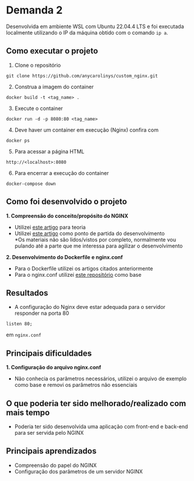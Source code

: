 # Demanda 2  

Desenvolvida em ambiente WSL com Ubuntu 22.04.4 LTS e foi executada localmente utilizando o IP da máquina obtido com o comando ```ip a```.  

## **Como executar o projeto**  

1. Clone o repositório
```
git clone https://github.com/anycarolinys/custom_nginx.git
```

2. Construa a imagem do container
```
docker build -t <tag_name> .
```

3. Execute o container 
```
docker run -d -p 8080:80 <tag_name>
```

4. Deve haver um container em execução (Nginx) confira com
```
docker ps
```

5. Para acessar a página HTML
```
http://<localhost>:8080
```

6. Para encerrar a execução do container  
```
docker-compose down
```

## **Como foi desenvolvido o projeto**  

**1. Compreensão do conceito/propósito do NGINX**
- Utilizei [este artigo](https://medium.com/@evmaperry/nginx-c450b5d2c07f) para teoria  
- Utilizei [este artigo](https://www.docker.com/blog/how-to-use-the-official-nginx-docker-image/) como ponto de partida do desenvolvimento  
\*Os materiais não são lidos/vistos por completo, normalmente vou pulando até a parte que me interessa para agilizar o desenvolvimento

**2. Desenvolvimento do Dockerfile e nginx.conf**
- Para o Dockerfile utilizei os artigos citados anteriormente
- Para o nginx.conf utilizei [este repositório](https://github.com/pmckeetx/docker-nginx/blob/master/frontend/nginx/nginx.conf) como base

## **Resultados**
- A configuração do Nginx deve estar adequada para o servidor responder na porta 80  
```
listen 80;
```  
em ```nginx.conf```  

## **Principais dificuldades**  

**1. Configuração do arquivo nginx.conf**
- Não conhecia os parâmetros necessários, utilizei o arquivo de exemplo como base e removi os parâmetros não essenciais

## **O que poderia ter sido melhorado/realizado com mais tempo**  
- Poderia ter sido desenvolvida uma aplicação com front-end e back-end para ser servida pelo NGINX

## **Principais aprendizados**  
- Compreensão do papel do NGINX
- Configuração dos parâmetros de um servidor NGINX

